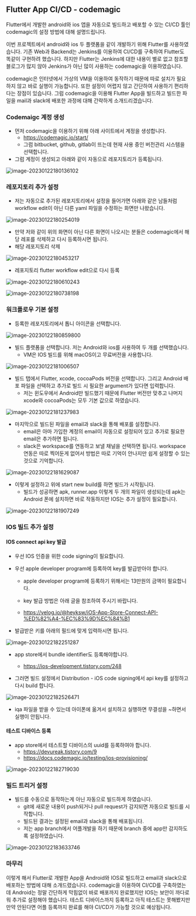 ## Flutter App CI/CD - codemagic

Flutter에서 개발한 android와 ios 앱을 자동으로 빌드하고 배포할 수 있는 CI/CD 툴인 codemagic의 설정 방법에 대해 설명드립니다.

이번 프로젝트에서 android와 ios 두 플랫폼을 같이 개발하기 위해 Flutter를 사용하였습니다. 기존 Web과 Backend는 Jenkins를 이용하여 CI/CD를 구축하여 Flutter도 똑같이 구현하려 했습니다. 하지만 Flutter는 Jenkins에 대한 내용이 별로 없고 참조할 블로그가 많지 않아 Jenkins가 아닌 많이 사용하는 codemagic을 이용하였습니다.

codemagic은 인터넷에서 가상의 VM을 이용하여 동작하기 때문에 따로 설치가 필요하지 않고 바로 실행이 가능합니다. 또한 설정이 어렵지 않고 간단하여 사용하기 편리하다는 장점이 있습니다. 그럼 codemagic을 이용해 Flutter App을 빌드하고 빌드한 파일을 mail과 slack에 배포한 과정에 대해 간략하게 소개드리겠습니다.

### Codemaigc 계정 생성

- 먼저 codemagic을 이용하기 위해 아래 사이트에서 계정을 생성합니다.
  - https://codemagic.io/start/
  - 그럼 bitbucket, github, gitlab이 뜨는데 현재 사용 중인 버전관리 시스템을 선택합니다.
- 그럼 계정이 생성되고 아래와 같이 자동으로 레포지토리가 등록됩니다.

![image-20230122180136102](images/image-20230122180136102.png)

### 레포지토리 추가 설정

- 저는 자동으로 추가된 레포지토리에서 설정을 들어가면 아래와 같은 남들처럼 workflow edit이 아닌 다른 yaml 파일을 수정하는 화면만 나왔습니다.

![image-20230122180254019](images/image-20230122180254019.png)

- 만약 저와 같이 위의 화면이 아닌 다른 화면이 나오시는 분들은 codemagic에서 해당 레포를 삭제하고 다시 등록하시면 됩니다.
- 해당 레포지토리 삭제

![image-20230122180453217](images/image-20230122180453217.png)

- 레포지토리 flutter workflow edit으로 다시 등록

![image-20230122180610243](images/image-20230122180610243.png)

![image-20230122180738198](images/image-20230122180738198.png)

### 워크플로우 기본 설정

- 등록한 레포지토리에서 톱니 아이콘을 선택합니다.

![image-20230122180859800](images/image-20230122180859800.png)

- 빌드 플랫폼을 선택합니다. 저는 Android와 ios를 사용하여 두 개를 선택했습니다.
  - VM은 IOS 빌드를 위해 macOS이고 무료버전을 사용합니다.

![image-20230122181006507](images/image-20230122181006507.png)

- 빌드 탭에서 Flutter, xcode, cocoaPods 버전을 선택합니다. 그리고 Android 배포 파일을 선택하고 추가로 빌드 시 필요한 argument가 있다면 입력합니다.
  - 저는 윈도우에서 Android만 빌드했기 때문에 Flutter 버전만 맞추고 나머지 xcode와 cocoaPods는 모두 기본 값으로 하였습니다.

![image-20230122181237983](images/image-20230122181237983.png)

- 마지막으로 빌드된 파일을 email과 slack을 통해 배포를 설정합니다.
  - email은 아마 가입한 계정의 email이 자동으로 설정되어 있고 추가로 필요한 email은 추가하면 됩니다.
  - slack은 workspace를 연동하고 보낼 채널을 선택하면 됩니다. workspace 연동은 따로 찍어둔게 없어서 방법은 따로 기억이 안나지만 쉽게 설정할 수 있는 것으로 기억합니다.

![image-20230122181629087](images/image-20230122181629087.png)

- 이렇게 설정하고 위에 start new build를 하면 빌드가 시작됩니다.
  - 빌드가 성공하면 apk, runner.app 이렇게 두 개의 파일이 생성되는데 apk는 Android 폰에 설치하면 바로 작동하지만 IOS는 추가 설정이 필요합니다.

![image-20230122181907249](images/image-20230122181907249.png)

### IOS 빌드 추가 설정

#### IOS connect api key 발급

- 우선 IOS 인증을 위한 code signing이 필요합니다.

- 우선 apple developer program에 등록하여 key를 발급받아야 합니다.

  - apple developer program에 등록하기 위해서는 13만원의 금액이 필요합니다.
  - key 발급 방법은 아래 글을 참조하여 주시기 바랍니다.

  - https://velog.io/@heyksw/iOS-App-Store-Connect-API-%ED%82%A4-%EC%83%9D%EC%84%B1

- 발급받은 키를 아래의 필드에 맞게 입력하시면 됩니다.

![image-20230122182251287](images/image-20230122182251287.png)

- app store에서 bundle identifier도 등록해야합니다.
  - https://ios-development.tistory.com/248

- 그러면 빌드 설정에서 Distribution - iOS code signing에서 api key를 설정하고 다시 build 합니다.

![image-20230122182526471](images/image-20230122182526471.png)

- iqa 파일을 받을 수 있는데 아이폰에 옮겨서 설치하고 실행하면 무결성을 ~하면서 실행이 안됩니다.

#### 테스트 디바이스 등록

- app store에서 테스트할 디바이스의 uuid를 등록하여야 합니다. 
  - https://devureak.tistory.com/9
  - https://docs.codemagic.io/testing/ios-provisioning/

![image-20230122182719030](images/image-20230122182719030.png)

### 빌드 트리거 설정

- 빌드를 수동으로 동작하는게 아닌 자동으로 빌드하게 하였습니다.
  - git에 새로운 내용이 push되거나 pull request가 감지되면 자동으로 빌드를 시작합니다.
  - 빌드된 결과는 설정된 email과 slack을 통해 배포됩니다.
  - 저는 app branch에서 어플개발을 하기 때문에 branch 중에 app만 감지하도록 설정하였습니다.

![image-20230122183633746](images/image-20230122183633746.png)

### 마무리

이렇게 해서 Flutter로 개발한 App을 Android와 IOS로 빌드하고 email과 slack으로 배포하는 방법에 대해 소개드렸습니다. codemagic을 이용하여 CI/CD를 구축하였는데 Android는 정말 간단하게 막힘없이 바로 배포까지 완료했지만 IOS는 보안이 까다로워 추가로 설정해야 했습니다. 테스트 디바이스까지 등록하고 아직 테스트는 못해봤지만 만약 안된다면 어플 등록까지 완료를 해야 CI/CD가 가능할 것으로 예상됩니다.